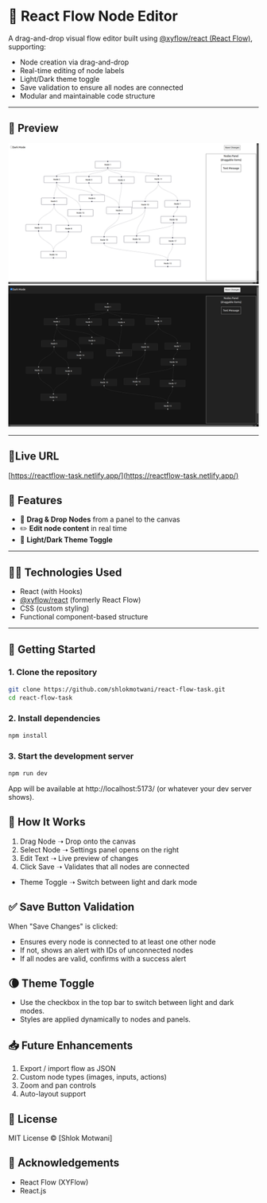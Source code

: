 # 🧠 React Flow Node Editor

A drag-and-drop visual flow editor built using [@xyflow/react (React Flow)](https://reactflow.dev/), supporting:

- Node creation via drag-and-drop
- Real-time editing of node labels
- Light/Dark theme toggle
- Save validation to ensure all nodes are connected
- Modular and maintainable code structure

---

## 📸 Preview

![React Flow Preview (Light Theme)](./public/light.png)
![React Flow Preview (Dark Theme)](./public/dark.png)

---

## 🔗Live URL

[https://reactflow-task.netlify.app/](https://reactflow-task.netlify.app/)

## 🚀 Features

- 🧱 **Drag & Drop Nodes** from a panel to the canvas
- ✏️ **Edit node content** in real time
- 🎨 **Light/Dark Theme Toggle**

---

## 🧑‍💻 Technologies Used

- React (with Hooks)
- [@xyflow/react](https://reactflow.dev/) (formerly React Flow)
- CSS (custom styling)
- Functional component-based structure

---

## 🔧 Getting Started

### 1. Clone the repository

```bash
git clone https://github.com/shlokmotwani/react-flow-task.git
cd react-flow-task
```

### 2. Install dependencies

```bash
npm install
```

### 3. Start the development server

```bash
npm run dev
```

App will be available at http://localhost:5173/ (or whatever your dev server shows).

## 🧪 How It Works

1. Drag Node ➝ Drop onto the canvas
2. Select Node ➝ Settings panel opens on the right
3. Edit Text ➝ Live preview of changes
4. Click Save ➝ Validates that all nodes are connected

- Theme Toggle ➝ Switch between light and dark mode

## ✅ Save Button Validation

When "Save Changes" is clicked:

- Ensures every node is connected to at least one other node
- If not, shows an alert with IDs of unconnected nodes
- If all nodes are valid, confirms with a success alert

## 🌘 Theme Toggle

- Use the checkbox in the top bar to switch between light and dark modes.
- Styles are applied dynamically to nodes and panels.

## 📥 Future Enhancements

1. Export / import flow as JSON
2. Custom node types (images, inputs, actions)
3. Zoom and pan controls
4. Auto-layout support

## 📄 License

MIT License © [Shlok Motwani]

## 🙌 Acknowledgements

- React Flow (XYFlow)
- React.js
